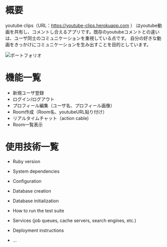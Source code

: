 # 概要
youtube clips（URL：https://youtube-clips.herokuapp.com ）
はyoutube動画を共有し、コメントし合えるアプリです。既存のyoutubeコメントとの違いは、ユーザ同士のコミュニケーションを重視している点です。
自分の好きな動画をきっかけにコミュニケーションを生み出すことを目的としています。

![ポートフォリオ](https://user-images.githubusercontent.com/59391263/81496377-4d02ee00-92f2-11ea-94d4-3eedcc44fb1e.png)

# 機能一覧

* 新規ユーザ登録
* ログイン/ログアウト
* プロフィール編集（ユーザ名、プロフィール画像）
* Room作成（Room名、youtubeURL貼り付け）
* リアルタイムチャット（action cable)
* Room一覧表示


# 使用技術一覧


* Ruby version

* System dependencies

* Configuration

* Database creation

* Database initialization

* How to run the test suite

* Services (job queues, cache servers, search engines, etc.)

* Deployment instructions

* ...
